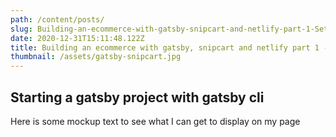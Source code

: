 ```yaml
---
path: /content/posts/
slug: Building-an-ecommerce-with-gatsby-snipcart-and-netlify-part-1-Setup
date: 2020-12-31T15:11:48.122Z
title: Building an ecommerce with gatsby, snipcart and netlify part 1 - Setup
thumbnail: /assets/gatsby-snipcart.jpg
---
```


## Starting a gatsby project with gatsby cli

Here is some mockup text to see what I can get to display on my page
